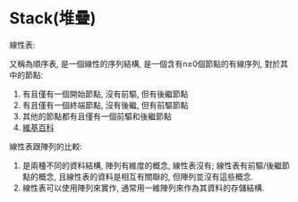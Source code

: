 # Stack\(堆疊\)

線性表:

又稱為順序表, 是一個線性的序列結構, 是一個含有n≥0個節點的有線序列, 對於其中的節點:

1. 有且僅有一個開始節點, 沒有前驅, 但有後繼節點
2. 有且僅有一個終端節點, 沒有後繼, 但有前驅節點
3. 其他的節點都有且僅有一個前驅和後繼節點
4. [維基百科](https://zh.wikipedia.org/wiki/%E7%BA%BF%E6%80%A7%E8%A1%A8)

線性表跟陣列的比較:

1. 是兩種不同的資料結構, 陣列有維度的概念, 線性表沒有; 線性表有前驅/後繼節點的概念, 且線性表的資料是相互有關聯的, 但陣列並沒有這些概念.
2. 線性表可以使用陣列來實作, 通常用一維陣列來作為其資料的存儲結構.




